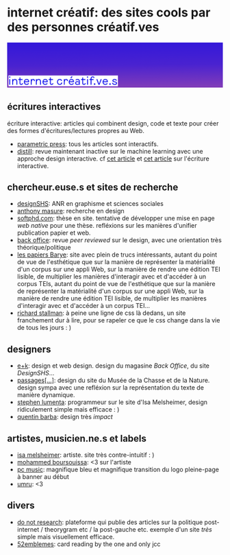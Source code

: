 # internet créatif: des sites cools par des personnes créatif.ves

![bannière](./img/banner.png)

## écritures interactives

écriture interactive: articles qui combinent design, code et texte pour créer des formes
d'écritures/lectures propres au Web.
- [parametric press](https://parametric.press/): tous les articles sont interactifs.
- [distill](https://distill.pub/): revue maintenant inactive sur le machine learning avec
  une approche design interactive. cf [cet article](https://distill.pub/) et 
  [cet article](https://distill.pub/2020/communicating-with-interactive-articles/)
  sur l'écriture interactive.

## chercheur.euse.s et sites de recherche

- [designSHS](https://laboratoire-graphique.fr/): ANR en graphisme et sciences sociales
- [anthony masure](https://www.anthonymasure.com/): recherche en design
- [softphd.com](http://www.softphd.com/): thèse en site. tentative de développer une mise en page
  *web native* pour une thèse. refléxions sur les manières d'unifier publication papier et web.
- [back office](http://www.revue-backoffice.com/): revue *peer reviewed* sur le design, avec une
  orientation très théorique/politique
- [les papiers Barye](https://barye.inha.fr/): site avec plein de trucs intéressants, autant du point
  de vue de l'esthétique que sur la manière de représenter la matérialité d'un corpus sur une appli Web,
  sur la manière de rendre une édition TEI lisible, de multiplier les manières d'interagir avec et
  d'accéder à un corpus TEIs, autant du point
  de vue de l'esthétique que sur la manière de représenter la matérialité d'un corpus sur une appli Web,
  sur la manière de rendre une édition TEI lisible, de multiplier les manières d'interagir avec et
  d'accéder à un corpus TEI...
- [richard stallman](https://stallman.org/): à peine une ligne de css là dedans, un site franchement
  dur à lire, pour se rapeler ce que le css change dans la vie de tous les jours : )

## designers
- [e+k](http://www.e-k.fr/): design et web design. design du magasine *Back Office*, du site *DesignSHS*...
- [passages[...]](https://passages.site/): design du site du Musée de la Chasse et de la Nature. design sympa
  avec une refléxion sur la représentation du texte de manière dynamique.
- [stephen lumenta](https://stephenlumenta.com/): programmeur sur le site d'Isa Melsheimer, design ridiculement 
  simple mais efficace : )
- [quentin barba](https://quentinbarba.fr/): design très *impact*

## artistes, musicien.ne.s et labels

- [isa melsheimer](https://isamelsheimer.com/): artiste. site très contre-intuitif : )
- [mohammed boursouissa](https://www.mohamedbourouissa.com/): <3 sur l'artiste 
- [pc music](https://pcmusic.info/): magnifique bleu et magnifique transition du logo pleine-page à banner au début
- [umru](https://umru.dj/): <3

## divers

- [do not research](https://donotresearch.net/): plateforme qui publie des articles sur la politique
  post-internet / theorygram etc / la post-gauche etc. exemple d'un site *très* simple mais visuellement
  efficace.
- [52emblemes](http://46.226.106.57/52emblemes/): card reading by the one and only jcc
